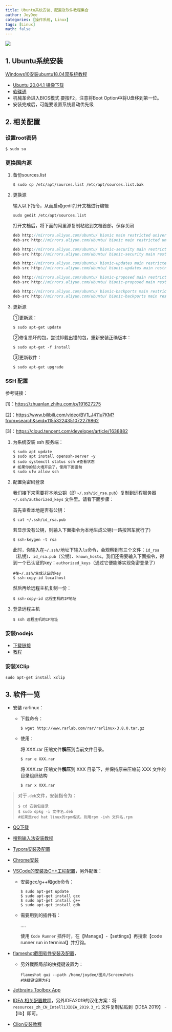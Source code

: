 ```yaml
---
title: Ubuntu系统安装、配置及软件教程集合
author: JoyDee
categories: [操作系统, Linux]
tags: [Linux]
math: false
---
```


<img src="https://cdn.nlark.com/yuque/0/2020/png/1202844/1606194804719-b70386cf-c6e4-4149-a7ff-d1210dd88788.png"/>

## 1. Ubuntu系统安装

[Windows10安装ubuntu18.04双系统教程](https://www.cnblogs.com/masbay/p/11627727.html)

+ [Ubuntu 20.04.1 镜像下载](https://mirrors.huaweicloud.com/repository/ubuntu-releases/20.04.1/ubuntu-20.04.1-desktop-amd64.iso)
+ [软碟通](https://cn.ultraiso.net/xiazai.html)
+ 机械革命进入BIOS模式 要按<kbd>F2</kbd>，注意将Boot Option中将U盘移到第一位。
+ 安装完成后，可能要设置系统启动优先级

## 2. 相关配置

### 设置root密码

```shell
$ sudo su
```

### 更换国内源

1. 备份sources.list

   ```shell
   $ sudo cp /etc/apt/sources.list /etc/apt/sources.list.bak
   ```

2. 更换源

   输入以下指令，从而启动gedit打开文档进行编辑

   ```shell
   sudo gedit /etc/apt/sources.list
   ```

   打开文档后，将下面的阿里源复制粘贴到文档首部，保存关闭

   ```java
   deb http://mirrors.aliyun.com/ubuntu/ bionic main restricted universe multiverse
   deb-src http://mirrors.aliyun.com/ubuntu/ bionic main restricted universe multiverse
   
   deb http://mirrors.aliyun.com/ubuntu/ bionic-security main restricted universe multiverse
   deb-src http://mirrors.aliyun.com/ubuntu/ bionic-security main restricted universe multiverse
   
   deb http://mirrors.aliyun.com/ubuntu/ bionic-updates main restricted universe multiverse
   deb-src http://mirrors.aliyun.com/ubuntu/ bionic-updates main restricted universe multiverse
   
   deb http://mirrors.aliyun.com/ubuntu/ bionic-proposed main restricted universe multiverse
   deb-src http://mirrors.aliyun.com/ubuntu/ bionic-proposed main restricted universe multiverse
   
   deb http://mirrors.aliyun.com/ubuntu/ bionic-backports main restricted universe multiverse
   deb-src http://mirrors.aliyun.com/ubuntu/ bionic-backports main restricted universe multiverse
   ```

3. 更新源

   ①更新源：

   ```shell
   $ sudo apt-get update
   ```

   ②修复损坏的包，尝试卸载出错的包，重新安装正确版本：

   ```shell
   $ sudo apt-get -f install
   ```

   ③更新软件：

   ```shell
   $ sudo apt-get upgrade
   ```



### SSH 配置

参考链接：

[1]：https://zhuanlan.zhihu.com/p/191627275

[2]：https://www.bilibili.com/video/BV1LJ411u7KM?from=search&seid=11553224351072279862

[3]：https://cloud.tencent.com/developer/article/1638882

1. 为系统安装 ssh 服务端：

   ```shell
   $ sudo apt update
   $ sudo apt install openssh-server -y
   $ sudo systemctl status ssh #查看状态
   # 如果你的防火墙开启了，使用下面语句
   $ sudo ufw allow ssh
   ```

2. 配置免密码登录

   我们接下来需要将本地公钥（即 `~/.ssh/id_rsa.pub`）复制到远程服务器 `~/.ssh/authorized_keys` 文件里。请看下面步骤：

   首先查看本地是否有公钥：

   ```shell
   $ cat ~/.ssh/id_rsa.pub
   ```

   若显示没有公钥，则输入下面指令为本地生成公钥(一路按回车就行了)

   ```shell
   $ ssh-keygen -t rsa
   ```

   此时，你输入在`~/.ssh/`地址下输入`ls`命令，会观察到有三个文件：`id_rsa`（私钥）、`id_rsa.pub`（公钥）、`known_hosts`。我们还需要输入下面指令，得到一个已认证的key：`authorized_keys`（通过它便能够实现免密登录了）

   ```shell
   #在~/.ssh/生成认证的key
   $ ssh-copy-id localhost
   ```

   然后再给远程主机复制一份：

   ```shell
   $ ssh-copy-id 远程主机的IP地址
   ```

3. 登录远程主机

   ```shell
   $ ssh 远程主机的IP地址
   ```

### 安装nodejs

+ [下载链接](https://nodejs.org/en/)
+ [教程](https://www.jianshu.com/p/21e42cd362e7)

### 安装XClip

```shell
sudo apt-get install xclip
```

## 3. 软件一览

+ 安装 rarlinux：

  + 下载命令：

    ```shell
    $ wget http://www.rarlab.com/rar/rarlinux-3.8.0.tar.gz
    ```

  + 使用：

    将 XXX.rar 压缩文件**解压**到当前文件目录。

    ```shell
    $ rar e XXX.rar
    ```

    将 XXX.rar 压缩文件**解压**到 XXX 目录下，并保持原来压缩前 XXX 文件的目录组织结构

    ```shell
    $ rar x XXX.rar
    ```

> 对于`.deb`文件，安装指令为：
>
> ```shell
> $ cd 安装包目录
> $ sudo dpkg -i 文件名.deb
> #如果是red hat linux的rpm格式，则用rpm -ivh 文件名.rpm
> ```

+ [QQ下载](https://im.qq.com/linuxqq/download.html)

+ [搜狗输入法安装教程](https://pinyin.sogou.com/linux/help.php)

+ [Typora安装及配置](https://blog.csdn.net/a805607966/article/details/105912647)

+ [Chrome安装](https://www.google.cn/chrome/)

+ [VSCode的安装及C++工程配置](https://www.cnblogs.com/Axi8/p/12517059.html)，另外配置：

  + 安装gcc/g++和gdb命令：

    ```shell
    $ sudo apt-get update
    $ sudo apt-get install gcc
    $ sudo apt-get install g++
    $ sudo apt-get install gdb
    ```

  + 需要用到的插件有：

    ....

    使用 `Code Runner` 插件时，在【Manage】-【settings】再搜索【code runner run in terminal】并打钩。

+ [flameshot截图软件安装及配置](https://zhuanlan.zhihu.com/p/166559142)，

  + 另外截图局部的快捷键设置为：

    ```shell
    flameshot gui --path /home/joydee/图片/Screenshots
    #快捷键设置为F1
    ```

+ [Jetbrains Toolbox App](https://www.jetbrains.com/toolbox-app/)

+ [IDEA 相关配置教程](https://www.cnblogs.com/rocedu/p/6371315.html#SECIDEA)，另外IDEA2019的汉化方案：将 `resources_zh_CN_IntelliJIDEA_2019.3_r1` 文件复制粘贴到【IDEA 2019】 - 【lib】即可。

+ [Clion安装教程](https://www.cnblogs.com/little-cat/p/clion-anzhuangpeizhi.html)